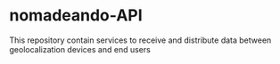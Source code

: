 # nomadeando-API

This repository contain services to receive and distribute data between geolocalization devices and end users